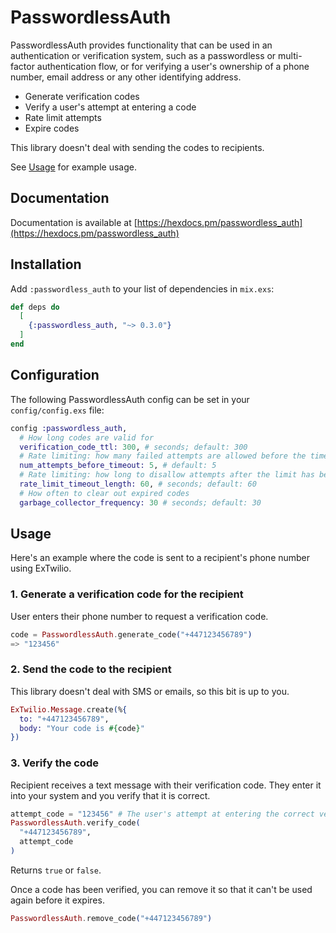 # PasswordlessAuth

PasswordlessAuth provides functionality that can be used in an authentication
or verification system, such as a passwordless or multi-factor authentication
flow, or for verifying a user's ownership of a phone number, email address
or any other identifying address.

- Generate verification codes
- Verify a user's attempt at entering a code
- Rate limit attempts
- Expire codes

This library doesn't deal with sending the codes to recipients. 

See [Usage](#usage) for example usage.

## Documentation

Documentation is available at [https://hexdocs.pm/passwordless_auth](https://hexdocs.pm/passwordless_auth)

## Installation

Add `:passwordless_auth` to your list of dependencies in `mix.exs`:

```elixir
def deps do
  [
    {:passwordless_auth, "~> 0.3.0"}
  ]
end
```

## Configuration

The following PasswordlessAuth config can be set in your `config/config.exs` file:

```elixir
config :passwordless_auth,
  # How long codes are valid for
  verification_code_ttl: 300, # seconds; default: 300
  # Rate limiting: how many failed attempts are allowed before the timeout is applied
  num_attempts_before_timeout: 5, # default: 5
  # Rate limiting: how long to disallow attempts after the limit has been reached
  rate_limit_timeout_length: 60, # seconds; default: 60
  # How often to clear out expired codes
  garbage_collector_frequency: 30 # seconds; default: 30
```

## Usage

Here's an example where the code is sent to a recipient's phone number using ExTwilio.

### 1. Generate a verification code for the recipient

User enters their phone number to request a verification code.

```elixir
code = PasswordlessAuth.generate_code("+447123456789")
=> "123456"
```

### 2. Send the code to the recipient

This library doesn't deal with SMS or emails, so this bit is up to you.
```elixir
ExTwilio.Message.create(%{
  to: "+447123456789",
  body: "Your code is #{code}"
})
```

### 3. Verify the code

Recipient receives a text message with their verification code. They enter it into your system and you verify that it is correct.

```elixir
attempt_code = "123456" # The user's attempt at entering the correct verification code.
PasswordlessAuth.verify_code(
  "+447123456789",
  attempt_code
)
```

Returns `true` or `false`.

Once a code has been verified, you can remove it so that it can't be used again before it expires.

```elixir
PasswordlessAuth.remove_code("+447123456789")
```
